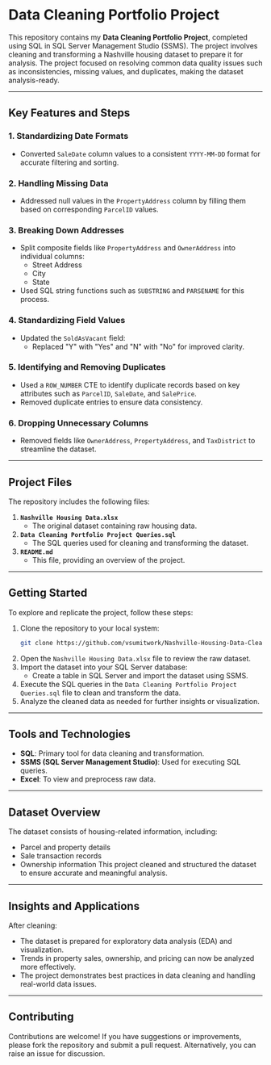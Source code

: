 # Data Cleaning Portfolio Project

This repository contains my **Data Cleaning Portfolio Project**, completed using SQL in SQL Server Management Studio (SSMS). The project involves cleaning and transforming a Nashville housing dataset to prepare it for analysis. The project focused on resolving common data quality issues such as inconsistencies, missing values, and duplicates, making the dataset analysis-ready.

---

## Key Features and Steps

### 1. **Standardizing Date Formats**
- Converted `SaleDate` column values to a consistent `YYYY-MM-DD` format for accurate filtering and sorting.

### 2. **Handling Missing Data**
- Addressed null values in the `PropertyAddress` column by filling them based on corresponding `ParcelID` values.

### 3. **Breaking Down Addresses**
- Split composite fields like `PropertyAddress` and `OwnerAddress` into individual columns:
  - Street Address
  - City
  - State
- Used SQL string functions such as `SUBSTRING` and `PARSENAME` for this process.

### 4. **Standardizing Field Values**
- Updated the `SoldAsVacant` field:
  - Replaced "Y" with "Yes" and "N" with "No" for improved clarity.

### 5. **Identifying and Removing Duplicates**
- Used a `ROW_NUMBER` CTE to identify duplicate records based on key attributes such as `ParcelID`, `SaleDate`, and `SalePrice`.
- Removed duplicate entries to ensure data consistency.

### 6. **Dropping Unnecessary Columns**
- Removed fields like `OwnerAddress`, `PropertyAddress`, and `TaxDistrict` to streamline the dataset.

---

## Project Files

The repository includes the following files:

1. **`Nashville Housing Data.xlsx`**
   - The original dataset containing raw housing data.
2. **`Data Cleaning Portfolio Project Queries.sql`**
   - The SQL queries used for cleaning and transforming the dataset.
3. **`README.md`**
   - This file, providing an overview of the project.

---

## Getting Started

To explore and replicate the project, follow these steps:

1. Clone the repository to your local system:
   ```bash
   git clone https://github.com/vsumitwork/Nashville-Housing-Data-Cleaning.git
   ```
2. Open the `Nashville Housing Data.xlsx` file to review the raw dataset.
3. Import the dataset into your SQL Server database:
   - Create a table in SQL Server and import the dataset using SSMS.
4. Execute the SQL queries in the `Data Cleaning Portfolio Project Queries.sql` file to clean and transform the data.
5. Analyze the cleaned data as needed for further insights or visualization.

---

## Tools and Technologies

- **SQL**: Primary tool for data cleaning and transformation.
- **SSMS (SQL Server Management Studio)**: Used for executing SQL queries.
- **Excel**: To view and preprocess raw data.

---
## Dataset Overview
The dataset consists of housing-related information, including:

- Parcel and property details
- Sale transaction records
- Ownership information
This project cleaned and structured the dataset to ensure accurate and meaningful analysis.

---

## Insights and Applications

After cleaning:
- The dataset is prepared for exploratory data analysis (EDA) and visualization.
- Trends in property sales, ownership, and pricing can now be analyzed more effectively.
- The project demonstrates best practices in data cleaning and handling real-world data issues.

---

## Contributing

Contributions are welcome! If you have suggestions or improvements, please fork the repository and submit a pull request. Alternatively, you can raise an issue for discussion.


